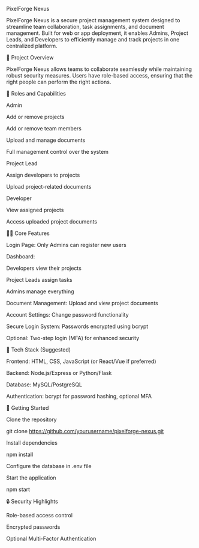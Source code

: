 PixelForge Nexus

PixelForge Nexus is a secure project management system designed to streamline team collaboration, task assignments, and document management. Built for web or app deployment, it enables Admins, Project Leads, and Developers to efficiently manage and track projects in one centralized platform.

📝 Project Overview

PixelForge Nexus allows teams to collaborate seamlessly while maintaining robust security measures. Users have role-based access, ensuring that the right people can perform the right actions.

🧩 Roles and Capabilities

Admin

Add or remove projects

Add or remove team members

Upload and manage documents

Full management control over the system

Project Lead

Assign developers to projects

Upload project-related documents

Developer

View assigned projects

Access uploaded project documents

🧑‍💻 Core Features

Login Page: Only Admins can register new users

Dashboard:

Developers view their projects

Project Leads assign tasks

Admins manage everything

Document Management: Upload and view project documents

Account Settings: Change password functionality

Secure Login System: Passwords encrypted using bcrypt

Optional: Two-step login (MFA) for enhanced security

🔧 Tech Stack (Suggested)

Frontend: HTML, CSS, JavaScript (or React/Vue if preferred)

Backend: Node.js/Express or Python/Flask

Database: MySQL/PostgreSQL

Authentication: bcrypt for password hashing, optional MFA

🚀 Getting Started

Clone the repository

git clone https://github.com/yourusername/pixelforge-nexus.git


Install dependencies

npm install


Configure the database in .env file

Start the application

npm start

🔒 Security Highlights

Role-based access control

Encrypted passwords

Optional Multi-Factor Authentication
